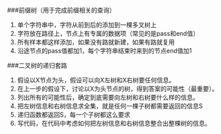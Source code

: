 ###前缀树（用于完成前缀相关的查询）
1. 单个字符串中，字符从前到后的添加到一棵多叉树上
2. 字符放在路径上，节点上有专属的数据项（常见的是pass和end值）
3. 所有样本都这样添加，如果没有路就新建，如果有路就复用
4. 沿途节点的pass值都加1，每个字符串结束时来到的节点end值加1

###二叉树的递归套路
1. 假设以X节点为头，假设可以向X左树和X右树要任何信息。
2. 在上一步的假设下，讨论以X为头节点的树，得到答案的可能性（最重要）。
3. 列出所有的可能性后，确定到底需要向左树和右树要什么样的信息。
4. 把左树信息和右树信息求全集，就是任何一棵子树都需要返回的信息S
5. 递归函数都返回S，每一个子树都这么要求
6. 写代码，在代码中考虑如何把左树信息和右树信息整合出整棵树的信息。